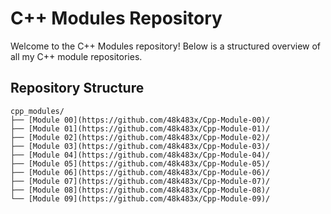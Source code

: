 # C++ Modules Repository

Welcome to the C++ Modules repository! Below is a structured overview of all my C++ module repositories.

## Repository Structure

```plaintext
cpp_modules/
├── [Module 00](https://github.com/48k483x/Cpp-Module-00)/
├── [Module 01](https://github.com/48k483x/Cpp-Module-01)/
├── [Module 02](https://github.com/48k483x/Cpp-Module-02)/
├── [Module 03](https://github.com/48k483x/Cpp-Module-03)/
├── [Module 04](https://github.com/48k483x/Cpp-Module-04)/
├── [Module 05](https://github.com/48k483x/Cpp-Module-05)/
├── [Module 06](https://github.com/48k483x/Cpp-Module-06)/
├── [Module 07](https://github.com/48k483x/Cpp-Module-07)/
├── [Module 08](https://github.com/48k483x/Cpp-Module-08)/
└── [Module 09](https://github.com/48k483x/Cpp-Module-09)/

